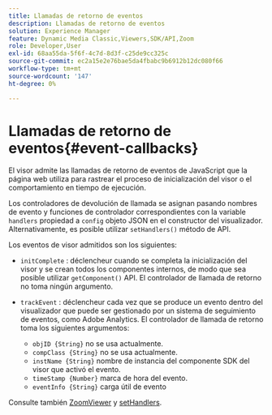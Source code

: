 ```yaml
---
title: Llamadas de retorno de eventos
description: Llamadas de retorno de eventos
solution: Experience Manager
feature: Dynamic Media Classic,Viewers,SDK/API,Zoom
role: Developer,User
exl-id: 68aa55da-5f6f-4c7d-8d3f-c25de9cc325c
source-git-commit: ec2a15e2e76bae5da4fbabc9b6912b12dc080f66
workflow-type: tm+mt
source-wordcount: '147'
ht-degree: 0%

---
```


# Llamadas de retorno de eventos{#event-callbacks}

El visor admite las llamadas de retorno de eventos de JavaScript que la página web utiliza para rastrear el proceso de inicialización del visor o el comportamiento en tiempo de ejecución.

Los controladores de devolución de llamada se asignan pasando nombres de evento y funciones de controlador correspondientes con la variable `handlers` propiedad a `config` objeto JSON en el constructor del visualizador. Alternativamente, es posible utilizar `setHandlers()` método de API.

Los eventos de visor admitidos son los siguientes:

* `initComplete` : déclencheur cuando se completa la inicialización del visor y se crean todos los componentes internos, de modo que sea posible utilizar `getComponent()` API. El controlador de llamada de retorno no toma ningún argumento.

* `trackEvent` : déclencheur cada vez que se produce un evento dentro del visualizador que puede ser gestionado por un sistema de seguimiento de eventos, como Adobe Analytics. El controlador de llamada de retorno toma los siguientes argumentos:

   * `objID {String}` no se usa actualmente.
   * `compClass {String}` no se usa actualmente.
   * `instName {String}` nombre de instancia del componente SDK del visor que activó el evento.
   * `timeStamp {Number}` marca de hora del evento.
   * `eventInfo {String}` carga útil de evento

Consulte también [ZoomViewer](../../c-html5-s7-aem-asset-viewers/c-html5-20-zoom-viewer-about/c-html5-20-zoom-viewer-javascriptapiref/r-html5-zoom-viewer-20-javascriptapiref-zoomviewer.md#reference-bd16cadc0c054fafb0db4994741d47cd) y [setHandlers](../../c-html5-s7-aem-asset-viewers/c-html5-20-zoom-viewer-about/c-html5-20-zoom-viewer-javascriptapiref/r-html5-zoom-viewer-20-javascriptapiref-sethandlers.md#reference-d76f126ac4354dc282e56afd49a0c643).

